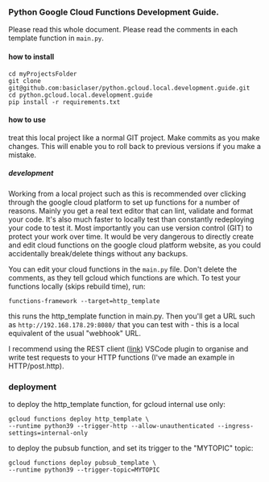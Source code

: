 ### Python Google Cloud Functions Development Guide.

Please read this whole document. Please read the comments in each template function in `main.py`.

#### how to install

```
cd myProjectsFolder
git clone git@github.com:basiclaser/python.gcloud.local.development.guide.git
cd python.gcloud.local.development.guide
pip install -r requirements.txt
```

#### how to use

treat this local project like a normal GIT project. Make commits as you make changes. This will enable you to roll back to previous versions if you make a mistake.

##### development

Working from a local project such as this is recommended over clicking through the google cloud platform to set up functions for a number of reasons. Mainly you get a real text editor that can lint, validate and format your code. It's also much faster to locally test than constantly redeploying your code to test it. Most importantly you can use version control (GIT) to protect your work over time. It would be very dangerous to directly create and edit cloud functions on the google cloud platform website, as you could accidentally break/delete things without any backups.

You can edit your cloud functions in the `main.py` file. Don't delete the comments, as they tell gcloud which functions are which. To test your functions locally (skips rebuild time), run:

```
functions-framework --target=http_template
```

this runs the http_template function in main.py. Then you'll get a URL such as `http://192.168.178.29:8080/` that you can test with - this is a local equivalent of the usual "webhook" URL.

I recommend using the REST client ([link](https://github.com/Huachao/vscode-restclient)) VSCode plugin to organise and write test requests to your HTTP functions (I've made an example in HTTP/post.http).

### deployment

to deploy the http_template function, for gcloud internal use only:

```
gcloud functions deploy http_template \
--runtime python39 --trigger-http --allow-unauthenticated --ingress-settings=internal-only
```

to deploy the pubsub function, and set its trigger to the "MYTOPIC" topic:

```
gcloud functions deploy pubsub_template \
--runtime python39 --trigger-topic=MYTOPIC
```
